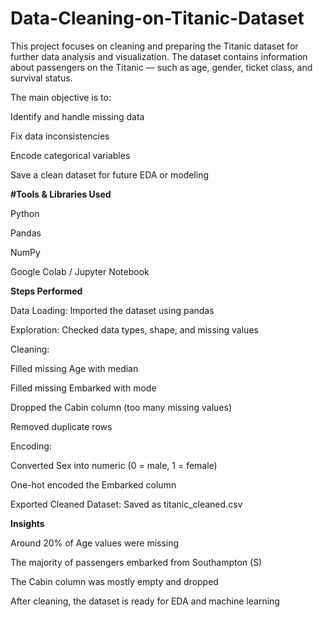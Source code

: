 # Data-Cleaning-on-Titanic-Dataset

This project focuses on cleaning and preparing the Titanic dataset for further data analysis and visualization.
The dataset contains information about passengers on the Titanic — such as age, gender, ticket class, and survival status.

The main objective is to:

Identify and handle missing data

Fix data inconsistencies

Encode categorical variables

Save a clean dataset for future EDA or modeling

**#Tools & Libraries Used**

Python

Pandas

NumPy

Google Colab / Jupyter Notebook

**Steps Performed**

Data Loading: Imported the dataset using pandas

Exploration: Checked data types, shape, and missing values

Cleaning:

Filled missing Age with median

Filled missing Embarked with mode

Dropped the Cabin column (too many missing values)

Removed duplicate rows

Encoding:

Converted Sex into numeric (0 = male, 1 = female)

One-hot encoded the Embarked column

Exported Cleaned Dataset: Saved as titanic_cleaned.csv

**Insights**

Around 20% of Age values were missing

The majority of passengers embarked from Southampton (S)

The Cabin column was mostly empty and dropped

After cleaning, the dataset is ready for EDA and machine learning
